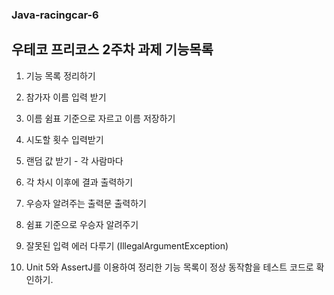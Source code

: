 ### Java-racingcar-6

## 우테코 프리코스 2주차 과제 기능목록

1. 기능 목록 정리하기

2. 참가자 이름 입력 받기

3. 이름 쉼표 기준으로 자르고 이름 저장하기

4. 시도할 횟수 입력받기

5. 랜덤 값 받기 - 각 사람마다

6. 각 차시 이후에 결과 출력하기

7. 우승자 알려주는 출력문 출력하기

8. 쉼표 기준으로 우승자 알려주기

9. 잘못된 입력 에러 다루기 (IllegalArgumentException)

10. Unit 5와 AssertJ를 이용하여 정리한 기능 목록이 정상 동작함을 테스트 코드로 확인하기.